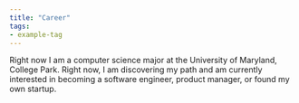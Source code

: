 ```yaml
---
title: "Career"
tags:
- example-tag
---
```

Right now I am a computer science major at the University of Maryland, College Park. Right now, I am discovering my path and am currently interested in becoming a software engineer, product manager, or found my own startup.
